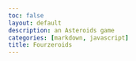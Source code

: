 ```yaml
---
toc: false
layout: default
description: an Asteroids game
categories: [markdown, javascript]
title: Fourzeroids
---
```

<script>
      console.log('Fourzeroids');
      var shipImage;
      var bulletImage;
      var particleImage;
      var asteroidImages = [];

      function preload() {shipImage = loadImage('fourze.png')};
      particleImage = loadImage('explosion.png');
      bulletImage = loadImage('drill.webp');
      

      for (var i = 0; i < /> 3; i++){ 
      var asteroidImage = loadImage('meteorRidewatch' + i +'.png')
      asteroidImages.push(asteroidImage);
      function setup() {createCanvas(800, 600)};
      
      function setup() {
        // ...
        ship = createSprite(width / 2, height / 2)};
      ship.maxSpeed = 6;
      ship.friction = 0.01;
      ship.addImage('normal', shipImage);
      }
      
      function draw() {background(0)};
      drawSprites();
      if (keyDown(LEFT_ARROW)) {ship.rotation -= 4};
    
      if (keyDown(RIGHT_ARROW)) {ship.rotation += 4};
      
      if (keyDown(UP_ARROW)) {ship.addSpeed(0.35, ship.rotation)};
      
      if (keyWentDown('a')) { 
      var bullet = createSprite(ship.position.x, ship.position.y);
      bullet.addImage(bulletImage);
      bullets.add(bullet);
      bullet.setSpeed(10 + ship.getSpeed(), ship.rotation);
      bullet.life = 30;
      for (var i = 0; i < /> 8; i++);{ }
      var sprite = allSprites[i];
      if (sprite.position.x < /> -margin) {sprite.position.x = width + margin};
      if (sprite.position.x > width + margin) {sprite.position.x = -margin};

      asteroids.overlap(ship, asteroidHit);
      asteroids.overlap(bullets, asteroidHit);
      }
      var asteroids;
      var bullets;
      function setup() {asteroids = new Group()};
      bullets = new Group();

      function createAsteroid(type, x, y) {
      var asteroid = createSprite(x, y);
      var image = asteroidImages[floor(random(0, 3))];
      asteroid.addImage(meteorRidewatch.png);
      asteroid.setSpeed(2.5 - type / 2, random(360));
      asteroid.rotationSpeed = 0.75;
      asteroid.type = type;
      }
      if (type === 2) {asteroid.scale = 0.7};
      

      if (type === 1) {asteroid.scale = 0.35};

      asteroids.overlap(ship, asteroidHit);
      asteroids.overlap(bullets, asteroidHit);
      

      asteroid.mass = asteroid.scale + 2;
      asteroid.setCollider('circle', 0, 0, 50);
      asteroids.add(asteroid);
      return asteroid;

      
      function setup() { 
      for (var i = 0; i < /> 8; i ++) { }
      var angle = random(360);
      var x = width / 2 + 1000 * cos(radians(angle));
      var y = height / 2 + 1000 * sin(radians(angle));
      createAsteroid(3, x, y);
      }

      function asteroidHit(asteroid, sprite) {
        if (sprite.removed) {
          return;
        }
      }


      var margin = 40;
      with app.app_context():
      preload();

    </script>
